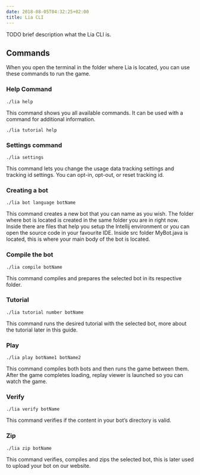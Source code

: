 ```yaml
---
date: 2018-08-05T04:32:25+02:00
title: Lia CLI
---
```


TODO brief description what the Lia CLI is.

## Commands
When you open the terminal in the folder where Lia is located, you can use these commands to run the game.

### Help Command
```shell
./lia help
```

This command shows you all available commands. It can be used with a command for additional information.

```shell
./lia tutorial help
```

### Settings command
```shell
./lia settings
```
This command lets you change the usage data tracking settings and tracking id settings. You can opt-in, opt-out, or reset tracking id.

### Creating a bot
```shell
./lia bot language botName
```

This command creates a new bot that you can name as you wish. The folder where bot is located is created in the same folder you are in right now. Inside there are files that help you setup the Intellij environment or you can open the source code in your favourite IDE. Inside src folder MyBot.java is located, this is where your main body of the bot is located.

### Compile the bot
```shell
./lia compile botName
```

This command compiles and prepares the selected bot in its respective folder.

### Tutorial
```shell
./lia tutorial number botName
```

This command runs the desired tutorial with the selected bot, more about the tutorial later in this guide.
### Play
```shell
./lia play botName1 botName2
```

This command compiles both bots and then runs the game between them. After the game completes loading, replay viewer is launched so you can watch the game.

### Verify
```shell
./lia verify botName
```

This command verifies if the content in your bot’s directory is valid.

### Zip
```shell
./lia zip botName
```

This command verifies, compiles and zips the selected bot, this is later used to upload your bot on our website.
